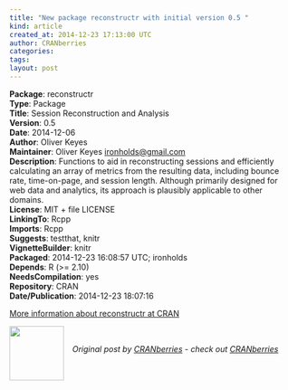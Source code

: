 ```yaml
---
title: "New package reconstructr with initial version 0.5 "
kind: article
created_at: 2014-12-23 17:13:00 UTC
author: CRANberries
categories: 
tags: 
layout: post
---
```

<strong>Package</strong>: reconstructr<br>
<strong>Type</strong>: Package<br>
<strong>Title</strong>: Session Reconstruction and Analysis<br>
<strong>Version</strong>: 0.5<br>
<strong>Date</strong>: 2014-12-06<br>
<strong>Author</strong>: Oliver Keyes<br>
<strong>Maintainer</strong>: Oliver Keyes <ironholds@gmail.com><br>
<strong>Description</strong>: Functions to aid in reconstructing sessions
and efficiently calculating an array of metrics from the resulting data,
including bounce rate, time-on-page, and session length. Although primarily
designed for web data and analytics, its approach is plausibly applicable
to other domains.<br>
<strong>License</strong>: MIT + file LICENSE<br>
<strong>LinkingTo</strong>: Rcpp<br>
<strong>Imports</strong>: Rcpp<br>
<strong>Suggests</strong>: testthat, knitr<br>
<strong>VignetteBuilder</strong>: knitr<br>
<strong>Packaged</strong>: 2014-12-23 16:08:57 UTC; ironholds<br>
<strong>Depends</strong>: R (>= 2.10)<br>
<strong>NeedsCompilation</strong>: yes<br>
<strong>Repository</strong>: CRAN<br>
<strong>Date/Publication</strong>: 2014-12-23 18:07:16<br>

<p>
<a href="http://cran.r-project.org/web/packages/reconstructr/index.html">More information about reconstructr at CRAN</a><div class="author">
  <img src="" style="width: 96px; height: 96;">
  <span style="position: absolute; padding: 32px 15px;">
    <i>Original post by <a href="http://twitter.com/">CRANberries</a> - check out <a href="http://dirk.eddelbuettel.com/cranberries">CRANberries   </a></i>
  </span>
</div>
